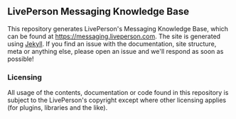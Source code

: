 ## LivePerson Messaging Knowledge Base

This repository generates LivePerson's Messaging Knowledge Base, which can be found at https://messaging.liveperson.com. The site is generated using [Jekyll](https://jekyllrb.com/). If you find an issue with the documentation, site structure, meta or anything else, please open an issue and we'll respond as soon as possible!

### Licensing

All usage of the contents, documentation or code found in this repository is subject to the LivePerson's copyright except where other licensing applies (for plugins, libraries and the like).
